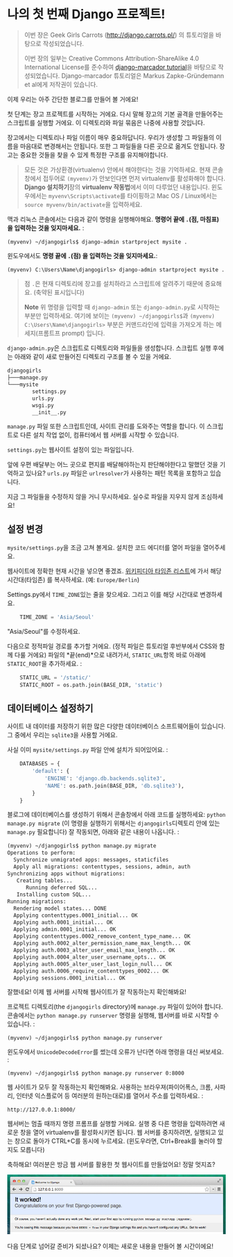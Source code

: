 # 나의 첫 번째 Django 프로젝트!

> 이번 장은 Geek Girls Carrots (http://django.carrots.pl/) 의 튜토리얼을 바탕으로 작성되었습니다.
>
> 이번 장의 일부는 Creative Commons Attribution-ShareAlike 4.0 International License를 준수하여 [django-marcador tutorial][1]을 바탕으로 작성되었습니다. Django-marcador 튜토리얼은 Markus Zapke-Gründemann et al에게 저작권이 있습니다.

 [1]: http://django-marcador.keimlink.de/

이제 우리는 아주 간단한 블로그를 만들어 볼 거에요!

첫 단계는 장고 프로젝트를 시작하는 거에요. 다시 말해 장고의 기본 골격을 만들어주는 스크립트를 실행할 거에요. 이 디렉토리와 파일 묶음은 나중에 사용할 것입니다.

장고에서는 디렉토리나 파일 이름이 매우 중요하답니다. 우리가 생성할 그 파일들의 이름을 마음대로 변경해서는 안됩니다. 또한 그 파일들을 다른 곳으로 옮겨도 안됩니다. 장고는 중요한 것들을 찾을 수 있게 특정한 구조를 유지해야합니다.

> 모든 것은 가상환경(virtualenv) 안에서 해야한다는 것을 기억하세요. 현재 콘솔창에서 접두어로 `(myvenv)`가 안보인다면 먼저 virtualenv를 활성화해야 합니다. **Django 설치하기**장의 **virtualenv 작동법**에서 이미 다루었던 내용입니다. 윈도우에서는 `myvenv\Scripts\activate`를 타이핑하고 Mac OS / Linux에서는 `source myvenv/bin/activate`을 입력하세요.

맥과 리눅스 콘솔에서는 다음과 같이 명령을 실행해야해요. **명령어 끝에 `.`(점, 마침표) 을 입력하는 것을 잊지마세요.** :

    (myvenv) ~/djangogirls$ django-admin startproject mysite .


윈도우에서도 **명령 끝에 `.`(점) 을 입력하는 것을 잊지마세요.**:

    (myvenv) C:\Users\Name\djangogirls> django-admin startproject mysite .


> 점 `.`은 현재 디렉토리에 장고를 설치하라고 스크립트에 알려주기 때문에 중요해요. (축약된 표시입니다)
>
> **Note** 위 명령을 입력할 때 `django-admin` 또는 `django-admin.py`로 시작하는 부분만 입력하세요. 여기에 보이는 `(myvenv) ~/djangogirls$`과 `(myvenv) C:\Users\Name\djangogirls>` 부분은 커맨드라인에 입력을 가져오게 하는 메세지(프롬트프 prompt) 입니다.

`django-admin.py`은 스크립트로 디렉토리와 파일들을 생성합니다. 스크립트 실행 후에는 아래와 같이 새로 만들어진 디렉토리 구조를 볼 수 있을 거에요.

    djangogirls
    ├───manage.py
    └───mysite
            settings.py
            urls.py
            wsgi.py
            __init__.py


`manage.py` 파일 또한 스크립트인데, 사이트 관리를 도와주는 역할을 합니다. 이 스크립트로 다른 설치 작업 없이, 컴퓨터에서 웹 서버를 시작할 수 있습니다.

`settings.py`는 웹사이트 설정이 있는 파일입니다.

앞에 우편 배달부는 어느 곳으로 편지를 배달해야하는지 판단해야한다고 말했던 것을 기억하고 있나요? `urls.py` 파일은 `urlresolver`가 사용하는 패턴 목록을 포함하고 있습니다.

지금 그 파일들을 수정하지 않을 거니 무시하세요. 실수로 파일을 지우지 않게 조심하세요!

## 설정 변경

`mysite/settings.py`을 조금 고쳐 볼게요. 설치한 코드 에디터를 열어 파일을 열어주세요.

웹사이트에 정확한 현재 시간을 넣으면 좋겠죠. [위키피디아 타임존 리스트][2]에 가서 해당 시간대(타임존) 를 복사하세요. (예: `Europe/Berlin`)

 [2]: http://en.wikipedia.org/wiki/List_of_tz_database_time_zones

Settings.py에서 `TIME_ZONE`있는 줄을 찾으세요. 그리고 이를 해당 시간대로 변경하세요.

```python
    TIME_ZONE = 'Asia/Seoul'
```

"Asia/Seoul"를 수정하세요.

다음으로 정적파일 경로를 추가할 거에요. (정적 파일은 튜토리얼 후반부에서 CSS와 함께 다룰 거에요) 파일의 *끝(end)*으로 내려가서, `STATIC_URL`항목 바로 아래에 `STATIC_ROOT`을 추가하세요. :

```python
    STATIC_URL = '/static/'
    STATIC_ROOT = os.path.join(BASE_DIR, 'static')
```

## 데이터베이스 설정하기

사이트 내 데이터를 저장하기 위한 많은 다양한 데이터베이스 소프트웨어들이 있습니다. 그 중에서 우리는 `sqlite3`을 사용할 거에요.

사실 이미 `mysite/settings.py` 파일 안에 설치가 되어있어요. :

```python
    DATABASES = {
        'default': {
            'ENGINE': 'django.db.backends.sqlite3',
            'NAME': os.path.join(BASE_DIR, 'db.sqlite3'),
        }
    }
```

블로그에 데이터베이스를 생성하기 위해서 콘솔창에서 아래 코드를 실행하세요: `python manage.py migrate` (이 명령을 실행하기 위해서는 `djangogirls`디렉토리 안에 있는 `manage.py` 필요합니다) 잘 작동되면, 아래와 같은 내용이 나옵니다. :

    (myvenv) ~/djangogirls$ python manage.py migrate
    Operations to perform:
      Synchronize unmigrated apps: messages, staticfiles
      Apply all migrations: contenttypes, sessions, admin, auth
    Synchronizing apps without migrations:
       Creating tables...
          Running deferred SQL...
       Installing custom SQL...
    Running migrations:
      Rendering model states... DONE
      Applying contenttypes.0001_initial... OK
      Applying auth.0001_initial... OK
      Applying admin.0001_initial... OK
      Applying contenttypes.0002_remove_content_type_name... OK
      Applying auth.0002_alter_permission_name_max_length... OK
      Applying auth.0003_alter_user_email_max_length... OK
      Applying auth.0004_alter_user_username_opts... OK
      Applying auth.0005_alter_user_last_login_null... OK
      Applying auth.0006_require_contenttypes_0002... OK
      Applying sessions.0001_initial... OK


잘했네요! 이제 웹 서버를 시작해 웹사이트가 잘 작동하는지 확인해봐요!

프로젝트 디렉토리(the `djangogirls` directory)에 `manage.py` 파일이 있어야 합니다. 콘솔에서는 `python manage.py runserver` 명령을 실행해, 웹서버를 바로 시작할 수 있습니다. :

    (myvenv) ~/djangogirls$ python manage.py runserver


윈도우에서 `UnicodeDecodeError`를 썼는데 오류가 난다면 아래 명령을 대신 써보세요. :

    (myvenv) ~/djangogirls$ python manage.py runserver 0:8000


웹 사이트가 모두 잘 작동하는지 확인해봐요. 사용하는 브라우져(파이어폭스, 크롬, 사파리, 인터넷 익스플로어 등 여러분의 원하는대로)를 열어서 주소를 입력하세요. :

    http://127.0.0.1:8000/


웹서버는 멈출 때까지 명령 프롬프를 실행할 거에요. 실행 중 다른 명령을 입력하려면 새로운 창을 열어 virtualenv를 활성화시키면 됩니다. 웹 서버를 중지하려면, 실행되고 있는 창으로 돌아가 CTRL+C를 동시에 누르세요. (윈도우라면, Ctrl+Break를 눌러야 할지도 모릅니다)

축하해요! 여러분은 방금 웹 서버를 활용한 첫 웹사이트를 만들었어요! 정말 멋지죠?

![잘 작동합니다!][3]

 [3]: images/it_worked2.png

다음 단계로 넘어갈 준비가 되셨나요? 이제는 새로운 내용을 만들어 볼 시간이에요!
